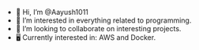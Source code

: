 - 👋 Hi, I’m @Aayush1011
- 👀 I’m interested in everything related to programming.
- 💞️ I’m looking to collaborate on interesting projects.
- 🖥️ Currently interested in: AWS and Docker.


<!---
Aayush1011/Aayush1011 is a ✨ special ✨ repository because its `README.md` (this file) appears on your GitHub profile.
You can click the Preview link to take a look at your changes.
--->
